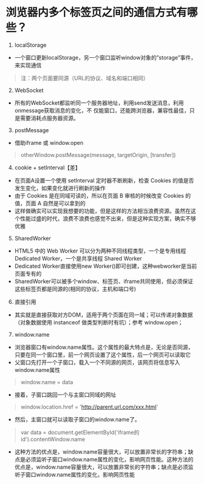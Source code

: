   # 浏览器内多个标签页之间的通信方式有哪些？

  1. localStorage
  - 一个窗口更新localStorage，另一个窗口监听window对象的”storage”事件，来实现通信
  > 注：两个页面要同源（URL的协议、域名和端口相同）

  2. WebSocket
  - 所有的WebSocket都监听同一个服务器地址，利用send发送消息，利用onmessage获取消息的变化，不 仅能窗口，还能跨浏览器，兼容性最佳，只是需要消耗点服务器资源。

  3. postMessage
  - 借助iframe 或 window.open
  > otherWindow.postMessage(message, targetOrigin, [transfer])

  4. cookie + setInterval【差】
  - 在页面A设置一个使用 setInterval 定时器不断刷新，检查 Cookies 的值是否发生变化，如果变化就进行刷新的操作
  - 由于 Cookies 是在同域可读的，所以在页面 B 审核的时候改变 Cookies 的值，页面 A 自然是可以拿到的
  - 这样做确实可以实现我想要的功能，但是这样的方法相当浪费资源。虽然在这个性能过盛的时代，浪费不浪费也感觉不出来，但是这种实现方案，确实不够优雅

  5. SharedWorker
  - HTML5 中的 Web Worker 可以分为两种不同线程类型，一个是专用线程 Dedicated Worker，一个是共享线程 Shared Worker
  - Dedicated Worker直接使用new Worker()即可创建，这种webworker是当前页面专有的
  - SharedWorker可以被多个window、标签页、iframe共同使用，但必须保证这些标签页都是同源的(相同的协议，主机和端口号)

  6. 直接引用
  - 其实就是直接获取对方DOM，适用于两个页面在同一域；可以传递对象数据（对象数据使用 instanceof 做类型判断时有坑）；参考 window.open；

  7. window.name
  - 浏览器窗口有window.name属性。这个属性的最大特点是，无论是否同源，只要在同一个窗口里，前一个网页设置了这个属性，后一个网页可以读取它
  - 父窗口先打开一个子窗口，载入一个不同源的网页，该网页将信息写入window.name属性
  > window.name = data
  - 接着，子窗口跳回一个与主窗口同域的网址
  > window.location.href = 'http://parent.url.com/xxx.html'
  - 然后，主窗口就可以读取子窗口的window.name了。
  > var data = document.getElementById('iframe的id').contentWindow.name
  - 这种方法的优点是，window.name容量很大，可以放置非常长的字符串；缺点是必须监听子窗口window.name属性的变化，影响网页性能。这种方法的优点是，window.name容量很大，可以放置非常长的字符串；缺点是必须监听子窗口window.name属性的变化，影响网页性能